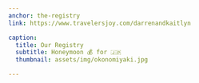```yaml
---
anchor: the-registry
link: https://www.travelersjoy.com/darrenandkaitlyn

caption:
  title: Our Registry
  subtitle: Honeymoon 💰 for 🇯🇵
  thumbnail: assets/img/okonomiyaki.jpg

---
```

